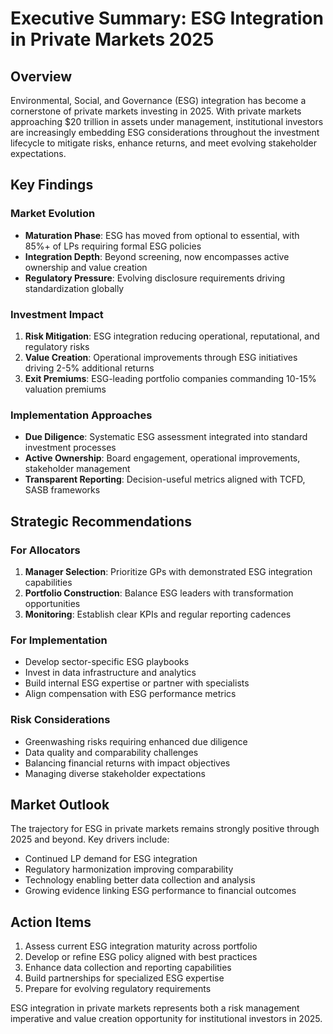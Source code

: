 # Executive Summary: ESG Integration in Private Markets 2025

## Overview
Environmental, Social, and Governance (ESG) integration has become a cornerstone of private markets investing in 2025. With private markets approaching $20 trillion in assets under management, institutional investors are increasingly embedding ESG considerations throughout the investment lifecycle to mitigate risks, enhance returns, and meet evolving stakeholder expectations.

## Key Findings

### Market Evolution
- **Maturation Phase**: ESG has moved from optional to essential, with 85%+ of LPs requiring formal ESG policies
- **Integration Depth**: Beyond screening, now encompasses active ownership and value creation
- **Regulatory Pressure**: Evolving disclosure requirements driving standardization globally

### Investment Impact
1. **Risk Mitigation**: ESG integration reducing operational, reputational, and regulatory risks
2. **Value Creation**: Operational improvements through ESG initiatives driving 2-5% additional returns
3. **Exit Premiums**: ESG-leading portfolio companies commanding 10-15% valuation premiums

### Implementation Approaches
- **Due Diligence**: Systematic ESG assessment integrated into standard investment processes
- **Active Ownership**: Board engagement, operational improvements, stakeholder management
- **Transparent Reporting**: Decision-useful metrics aligned with TCFD, SASB frameworks

## Strategic Recommendations

### For Allocators
1. **Manager Selection**: Prioritize GPs with demonstrated ESG integration capabilities
2. **Portfolio Construction**: Balance ESG leaders with transformation opportunities
3. **Monitoring**: Establish clear KPIs and regular reporting cadences

### For Implementation
- Develop sector-specific ESG playbooks
- Invest in data infrastructure and analytics
- Build internal ESG expertise or partner with specialists
- Align compensation with ESG performance metrics

### Risk Considerations
- Greenwashing risks requiring enhanced due diligence
- Data quality and comparability challenges
- Balancing financial returns with impact objectives
- Managing diverse stakeholder expectations

## Market Outlook
The trajectory for ESG in private markets remains strongly positive through 2025 and beyond. Key drivers include:
- Continued LP demand for ESG integration
- Regulatory harmonization improving comparability
- Technology enabling better data collection and analysis
- Growing evidence linking ESG performance to financial outcomes

## Action Items
1. Assess current ESG integration maturity across portfolio
2. Develop or refine ESG policy aligned with best practices
3. Enhance data collection and reporting capabilities
4. Build partnerships for specialized ESG expertise
5. Prepare for evolving regulatory requirements

ESG integration in private markets represents both a risk management imperative and value creation opportunity for institutional investors in 2025.